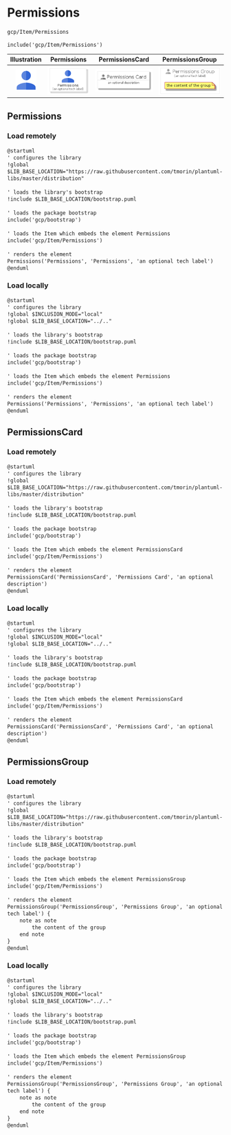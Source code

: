 # Permissions


```text
gcp/Item/Permissions
```

```text
include('gcp/Item/Permissions')
```



| Illustration | Permissions | PermissionsCard | PermissionsGroup |
| :---: | :---: | :---: | :---: |
| ![illustration for Illustration](../../gcp/Item/Permissions.png) | ![illustration for Permissions](../../gcp/Item/Permissions.Local.png) | ![illustration for PermissionsCard](../../gcp/Item/PermissionsCard.Local.png) | ![illustration for PermissionsGroup](../../gcp/Item/PermissionsGroup.Local.png) |




## Permissions

### Load remotely
```plantuml
@startuml
' configures the library
!global $LIB_BASE_LOCATION="https://raw.githubusercontent.com/tmorin/plantuml-libs/master/distribution"

' loads the library's bootstrap
!include $LIB_BASE_LOCATION/bootstrap.puml

' loads the package bootstrap
include('gcp/bootstrap')

' loads the Item which embeds the element Permissions
include('gcp/Item/Permissions')

' renders the element
Permissions('Permissions', 'Permissions', 'an optional tech label')
@enduml
```

### Load locally
```plantuml
@startuml
' configures the library
!global $INCLUSION_MODE="local"
!global $LIB_BASE_LOCATION="../.."

' loads the library's bootstrap
!include $LIB_BASE_LOCATION/bootstrap.puml

' loads the package bootstrap
include('gcp/bootstrap')

' loads the Item which embeds the element Permissions
include('gcp/Item/Permissions')

' renders the element
Permissions('Permissions', 'Permissions', 'an optional tech label')
@enduml
```

## PermissionsCard

### Load remotely
```plantuml
@startuml
' configures the library
!global $LIB_BASE_LOCATION="https://raw.githubusercontent.com/tmorin/plantuml-libs/master/distribution"

' loads the library's bootstrap
!include $LIB_BASE_LOCATION/bootstrap.puml

' loads the package bootstrap
include('gcp/bootstrap')

' loads the Item which embeds the element PermissionsCard
include('gcp/Item/Permissions')

' renders the element
PermissionsCard('PermissionsCard', 'Permissions Card', 'an optional description')
@enduml
```

### Load locally
```plantuml
@startuml
' configures the library
!global $INCLUSION_MODE="local"
!global $LIB_BASE_LOCATION="../.."

' loads the library's bootstrap
!include $LIB_BASE_LOCATION/bootstrap.puml

' loads the package bootstrap
include('gcp/bootstrap')

' loads the Item which embeds the element PermissionsCard
include('gcp/Item/Permissions')

' renders the element
PermissionsCard('PermissionsCard', 'Permissions Card', 'an optional description')
@enduml
```

## PermissionsGroup

### Load remotely
```plantuml
@startuml
' configures the library
!global $LIB_BASE_LOCATION="https://raw.githubusercontent.com/tmorin/plantuml-libs/master/distribution"

' loads the library's bootstrap
!include $LIB_BASE_LOCATION/bootstrap.puml

' loads the package bootstrap
include('gcp/bootstrap')

' loads the Item which embeds the element PermissionsGroup
include('gcp/Item/Permissions')

' renders the element
PermissionsGroup('PermissionsGroup', 'Permissions Group', 'an optional tech label') {
    note as note
        the content of the group
    end note
}
@enduml
```

### Load locally
```plantuml
@startuml
' configures the library
!global $INCLUSION_MODE="local"
!global $LIB_BASE_LOCATION="../.."

' loads the library's bootstrap
!include $LIB_BASE_LOCATION/bootstrap.puml

' loads the package bootstrap
include('gcp/bootstrap')

' loads the Item which embeds the element PermissionsGroup
include('gcp/Item/Permissions')

' renders the element
PermissionsGroup('PermissionsGroup', 'Permissions Group', 'an optional tech label') {
    note as note
        the content of the group
    end note
}
@enduml
```

